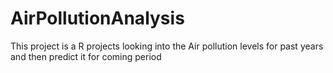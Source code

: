 # AirPollutionAnalysis
This project is a R projects looking into the Air pollution levels for past years and then predict it for coming period
